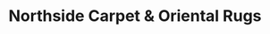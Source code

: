 ---
title: "Northside Carpet & Oriental Rugs"
url: /pittsburgh/northside-carpet-and-oriental-rugs/
shop: carpet
---